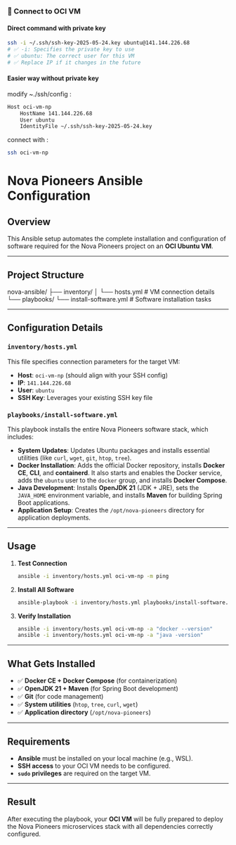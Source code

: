 ### 🚀 Connect to OCI VM

#### Direct command with private key

```bash
ssh -i ~/.ssh/ssh-key-2025-05-24.key ubuntu@141.144.226.68
# ✅ -i: Specifies the private key to use
# ✅ ubuntu: The correct user for this VM
# ✅ Replace IP if it changes in the future
```

#### Easier way without private key
modify ~./ssh/config :
```bash
Host oci-vm-np
    HostName 141.144.226.68
    User ubuntu
    IdentityFile ~/.ssh/ssh-key-2025-05-24.key
```
connect with :
```bash
ssh oci-vm-np
```
# Nova Pioneers Ansible Configuration

## Overview

This Ansible setup automates the complete installation and configuration of software required for the Nova Pioneers project on an **OCI Ubuntu VM**.

---

## Project Structure
nova-ansible/
├── inventory/
│   └── hosts.yml          # VM connection details
└── playbooks/
└── install-software.yml  # Software installation tasks

---

## Configuration Details

### `inventory/hosts.yml`

This file specifies connection parameters for the target VM:
* **Host**: `oci-vm-np` (should align with your SSH config)
* **IP**: `141.144.226.68`
* **User**: `ubuntu`
* **SSH Key**: Leverages your existing SSH key file

### `playbooks/install-software.yml`

This playbook installs the entire Nova Pioneers software stack, which includes:
* **System Updates**: Updates Ubuntu packages and installs essential utilities (like `curl`, `wget`, `git`, `htop`, `tree`).
* **Docker Installation**: Adds the official Docker repository, installs **Docker CE**, **CLI**, and **containerd**. It also starts and enables the Docker service, adds the `ubuntu` user to the `docker` group, and installs **Docker Compose**.
* **Java Development**: Installs **OpenJDK 21** (JDK + JRE), sets the `JAVA_HOME` environment variable, and installs **Maven** for building Spring Boot applications.
* **Application Setup**: Creates the `/opt/nova-pioneers` directory for application deployments.

---

## Usage

1.  **Test Connection**

    ```bash
    ansible -i inventory/hosts.yml oci-vm-np -m ping
    ```

2.  **Install All Software**

    ```bash
    ansible-playbook -i inventory/hosts.yml playbooks/install-software.yml
    ```

3.  **Verify Installation**

    ```bash
    ansible -i inventory/hosts.yml oci-vm-np -a "docker --version"
    ansible -i inventory/hosts.yml oci-vm-np -a "java -version"
    ```

---

## What Gets Installed

* ✅ **Docker CE + Docker Compose** (for containerization)
* ✅ **OpenJDK 21 + Maven** (for Spring Boot development)
* ✅ **Git** (for code management)
* ✅ **System utilities** (`htop`, `tree`, `curl`, `wget`)
* ✅ **Application directory** (`/opt/nova-pioneers`)

---

## Requirements

* **Ansible** must be installed on your local machine (e.g., WSL).
* **SSH access** to your OCI VM needs to be configured.
* **`sudo` privileges** are required on the target VM.

---

## Result

After executing the playbook, your **OCI VM** will be fully prepared to deploy the Nova Pioneers microservices stack with all dependencies correctly configured.

